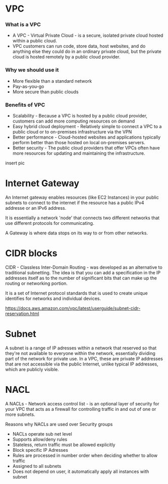 # VPC

### What is a VPC
- A VPC - Virtual Private Cloud - is a secure, isolated private cloud hosted within a public cloud.
- VPC customers can run code, store data, host websites, and do anything else they could do in an ordinary private cloud, but the private cloud is hosted remotely by a public cloud provider.

### Why we should use it
- More flexible than a standard network
- Pay-as-you-go
- More secure than public clouds

### Benefits of VPC
- Scalability - Because a VPC is hosted by a public cloud provider, customers can add more computing resources on demand
- Easy hybrid cloud deployment - Relatively simple to connect a VPC to a public cloud or to on-premises infrastructure via the VPN
- Better performance - Cloud-hosted websites and applications typically perform better than those hosted on local on-premises servers.
- Better security - The public cloud providers that offer VPCs often have more resources for updating and maintaining the infrastructure.

insert pic

# Internet Gateway
An Internet gateway enables resources (like EC2 Instances) in your public subnets to connect to the internet if the resource has a public IPv4 addresse or an IPv6 address.

It is essentially a network 'node' that connects two different networks that use different protocols for communicating.

A Gateway is where data stops on its way to or from other networks.

# CIDR blocks
CIDR - Classless Inter-Domain Routing - was developed as an alternative to traditional subnetting. The idea is that you can add a specification in the IP addresses itself as to the number of significant bits that can make up the routing or networking portion.

It is a set of Internet protocol standards that is used to create unique identifies for networks and individual devices.

https://docs.aws.amazon.com/vpc/latest/userguide/subnet-cidr-reservation.html

# Subnet
A subnet is a range of IP adresses within a network that reserved so that they're not available to everyone within the network, essentially dividing part of the network for private use. In a VPC, these are private IP addresses that are not accessible via the public Internet, unlike typical IP addresses, which are publicly visible.

# NACL
A NACLs - Network access control list - is an optional layer of security for your VPC that acts as a firewall for controlling traffic in and out of one or more subnets.

Reasons why NACLs are used over Security groups

- NACLs operate sub net level
- Supports allow/deny rules
- Stateless, return traffic must be allowed explicitly
- Block specific IP Adresses
- Rules are processed in number order when deciding whether to allow traffic
- Assigned to all subnets
- Does not depend on user, it automatically apply all instances with subnet
